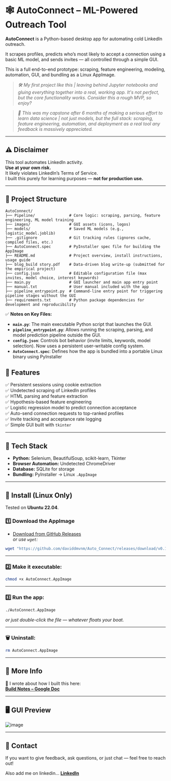 # 🕸️ **AutoConnect – ML-Powered Outreach Tool**

**AutoConnect** is a Python-based desktop app for automating cold LinkedIn outreach.

It scrapes profiles, predicts who’s most likely to accept a connection using a basic ML model, and sends invites — all controlled through a simple GUI.

This is a full end-to-end prototype: scraping, feature engineering, modeling, automation, GUI, and bundling as a Linux AppImage.

>*🛠️ My first project like this | leaving behind Jupyter notebooks and gluing everything together into a real, working app. It's not perfect, but the core functionality works. Consider this a rough MVP, so enjoy?*

 >*🎯 This was my capstone after 6 months of making a serious effort to learn data science | not just models, but the full stack: scraping, feature engineering, automation, and deployment as a real tool any feedback is massively appreciated.*

---

## ⚠️ **Disclaimer**

This tool automates LinkedIn activity.  
**Use at your own risk.**  
It likely violates LinkedIn’s Terms of Service.  
I built this purely for learning purposes — **not for production use.**

---

## 📂 **Project Structure**

```
AutoConnect/
├── Pipeline/               # Core logic: scraping, parsing, feature engineering, ML model training
├── images/                 # GUI assets (icons, logos)
├── models/                 # Saved ML models (e.g., logistic_model.joblib)
├── .gitignore              # Git tracking rules (ignores cache, compiled files, etc.)
├── AutoConnect.spec        # PyInstaller spec file for building the AppImage
├── README.md               # Project overview, install instructions, usage guide
├── blog_build story.pdf    # Data-driven blog write-up (submitted for the empirical project)
├── config.json             # Editable configuration file (max invites, model choice, interest keywords)
├── main.py                 # GUI launcher and main app entry point
├── manual.txt              # User manual included with the app
├── pipeline_entrypoint.py  # Command-line entry point for triggering pipeline stages without the GUI
├── requirements.txt        # Python package dependencies for development and reproducibility
```

✅ **Notes on Key Files:**
- **`main.py`**: The main executable Python script that launches the GUI.
- **`pipeline_entrypoint.py`**: Allows running the scraping, parsing, and model prediction pipeline outside the GUI.
- **`config.json`**: Controls bot behavior (invite limits, keywords, model selection). Now uses a persistent user-writable config system.
- **`AutoConnect.spec`**: Defines how the app is bundled into a portable Linux binary using PyInstaller

## 🚀 **Features**

✅ Persistent sessions using cookie extraction  
✅ Undetected scraping of LinkedIn profiles  
✅ HTML parsing and feature extraction  
✅ Hypothesis-based feature engineering  
✅ Logistic regression model to predict connection acceptance  
✅ Auto-send connection requests to top-ranked profiles  
✅ Invite tracking and acceptance rate logging  
✅ Simple GUI built with `tkinter`  

---

## 🧰 **Tech Stack**

- **Python:** Selenium, BeautifulSoup, scikit-learn, Tkinter  
- **Browser Automation:** Undetected ChromeDriver  
- **Database:** SQLite for storage  
- **Bundling:** PyInstaller → Linux `.AppImage`

---

## 🐧 **Install (Linux Only)**

Tested on **Ubuntu 22.04**.

### 1️⃣ Download the AppImage

- [Download from GitHub Releases](https://github.com/daviddmvnm/Auto_Connect/releases/tag/v0.1.1%28APP-IMAGE%29)  
_or use `wget`:_

```bash
wget "https://github.com/daviddmvnm/Auto_Connect/releases/download/v0.1.1%28APP-IMAGE%29/AutoConnect.x86_64.AppImage" -O AutoConnect.AppImage
```

---

### 2️⃣ Make it executable:

```bash
chmod +x AutoConnect.AppImage
```

---

### 3️⃣ Run the app:

```bash
./AutoConnect.AppImage
```

_or just double-click the file — whatever floats your boat._

---

### 🗑️ Uninstall:

```bash
rm AutoConnect.AppImage
```

---

## 📄 **More Info**

📝 I wrote about how I built this here:  
[**Build Notes – Google Doc**](https://docs.google.com/document/d/15pBLOmaXcsLjkpP-OE33zfwmCYpWrEhTrZ1tFP6JGuo/edit?tab=t.khzo1efbhjtw#heading=h.p9jatc3v45hz)

---

## 🖥️ **GUI Preview**

![image](https://github.com/user-attachments/assets/16994228-8779-4d2f-950c-1d60097589ea)

---

## 👋 **Contact**

If you want to give feedback, ask questions, or just chat — feel free to reach out!

Also add me on linkedin... [**LinkedIn**](https://www.linkedin.com/in/david-clements442/)
